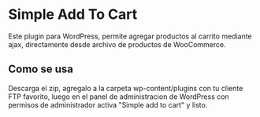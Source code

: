 # Simple Add To Cart
Este plugin para WordPress, permite agregar productos al carrito mediante ajax, directamente desde archivo de productos de WooCommerce.

## Como se usa
Descarga el zip, agregalo a la carpeta wp-content/plugins con tu cliente FTP favorito, luego en el panel de administracion de WordPress con permisos de administrador activa "Simple add to cart" y listo.